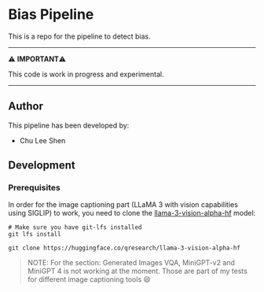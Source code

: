 # Bias Pipeline

This is a repo for the pipeline to detect bias.

---

⚠️ **IMPORTANT**⚠️

This code is work in progress and experimental.

---

## Author

This pipeline has been developed by:
- Chu Lee Shen

## Development
### Prerequisites
In order for the image captioning part (LLaMA 3 with vision capabilities using SIGLIP) to work, you need to clone the [llama-3-vision-alpha-hf](https://huggingface.co/qresearch/llama-3-vision-alpha-hf/tree/main) model:

```
# Make sure you have git-lfs installed
git lfs install
```
```
git clone https://huggingface.co/qresearch/llama-3-vision-alpha-hf
```

> NOTE: For the section: Generated Images VQA, MiniGPT-v2 and MiniGPT 4 is not working at the moment. Those are part of my tests for different image captioning tools :smile:
